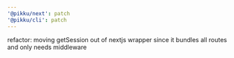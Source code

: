 ```yaml
---
'@pikku/next': patch
'@pikku/cli': patch
---
```


refactor: moving getSession out of nextjs wrapper since it bundles all routes and only needs middleware
